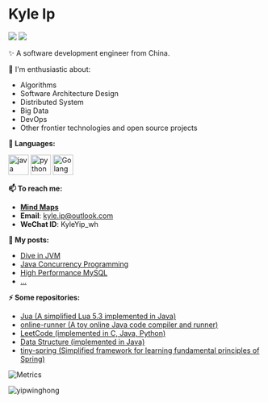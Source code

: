 # Kyle Ip 
<img src="https://pronoun.cyou/x/y?subject=He&object=Him&height=20"> ![](https://komarev.com/ghpvc/?username=yipwinghong)

✨ A software development engineer from China.

🔭 I'm enthusiastic about: 
  - Algorithms
  - Software Architecture Design
  - Distributed System
  - Big Data
  - DevOps
  - Other frontier technologies and open source projects

**🌈 Languages:** 
<p align="left">

<img src="https://www.vectorlogo.zone/logos/java/java-icon.svg" alt="java" width="40"/>
<img src="https://www.vectorlogo.zone/logos/python/python-icon.svg" alt="python" width="40"/>
<img src="https://www.vectorlogo.zone/logos/golang/golang-official.svg" alt="Golang" width="40" height="40"/>

<!--  
familiar with: 

superficial understanding:
<img src="https://ywh-oss.oss-cn-shenzhen.aliyuncs.com/C-lang.svg" alt="C" width="40" />
<img src="https://www.vectorlogo.zone/logos/lua/lua-icon.svg" alt="lua" width="40"/>

and recently learning:
<img src="https://www.vectorlogo.zone/logos/rust-lang/rust-lang-icon.svg" alt="Golang" width="40" height="40"/>
-->

</p>

**📫 To reach me:**
- **[Mind Maps](https://www.processon.com/u/5c84a4fde4b0ed6b42fac9a9/profile)**
- **Email**: kyle.ip@outlook.com
- **WeChat ID**: KyleYip_wh

**📝 My posts:**
- [Dive in JVM](https://www.processon.com/view/5c8f9682e4b09a16b9a6ec93#map)
- [Java Concurrency Programming](https://www.processon.com/view/5c8f80cce4b0ab74ecdc6f12#map)
- [High Performance MySQL](https://www.processon.com/view/5c9b66e9e4b09bf72a6ab9e8#map)
- [...](https://www.yipwinghong.com)

**⚡ Some repositories:**
- [Jua (A simplified Lua 5.3 implemented in Java)](https://github.com/FreetechRevise/Jua)
- [online-runner (A toy online Java code compiler and runner)](https://github.com/yipwinghong/online-runner)
- [LeetCode (implemented in C, Java, Python)](https://github.com/FreetechRevise/algorithm)
- [Data Structure (implemented in Java)](https://github.com/FreetechRevise/data-structure)
- [tiny-spring (Simplified framework for learning fundamental principles of Spring)](https://github.com/yipwinghong/tiny-spring)

<!--

**yipwinghong/yipwinghong** is a ✨ _special_ ✨ repository because its `README.md` (this file) appears on your GitHub profile.

Here are some ideas to get you started:
- 🔭 I’m currently working on ...
- 🌱 I’m currently learning ...
- 👯 I’m looking to collaborate on ...
- 🤔 I’m looking for help with ...
- 💬 Ask me about ...
- 📫 How to reach me: ...
- 😄 Pronouns: ...
- ⚡ Fun fact: ...

> I'm ready for job hunting anytime. Please reach me at Email if you have any questions. Thnx~😄
-->

![Metrics](https://metrics.lecoq.io/kyle-ip?template=classic&base.header=0&base.activity=0&base.community=0&base.repositories=0&base.metadata=0&isocalendar=1&languages=1&isocalendar.duration=full-year&config.timezone=Asia%2FShanghai) 

<!-- &theme=dracula -->
<img src="https://github-readme-stats.vercel.app/api?username=kyle-ip&show_icons=true" alt="yipwinghong" />


